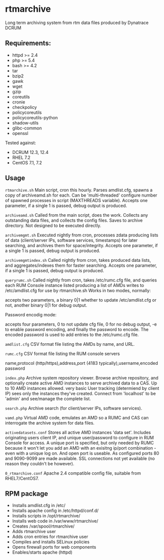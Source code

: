 # rtmarchive
Long term archiving system from rtm data files produced by Dynatrace DCRUM

## Requirements:
- httpd >= 2.4
- php >= 5.4
- bash >= 4.2
- tar
- bzip2
- gawk
- wget
- gzip
- coreutils
- cronie
- checkpolicy
- policycoreutils
- policycoreutils-python
- shadow-utils
- glibc-common
- openssl

Tested against:
- DCRUM 12.3, 12.4
- RHEL 7.2
- CentOS 7.1, 7.2

## Usage

`rtmarchive.sh`
Main script, cron this hourly.
Parses amdlist.cfg, spawns a copy of archiveamd.sh for each. Can be 'multi-threaded' configure number of spawned processes in script (MAXTHREADS variable).
Accepts one parameter, if a single 1 is passed, debug output is produced.

`archiveamd.sh`
Called from the main script, does the work.
Collects any outstanding data files, and collects the config files. Saves to archive directory.
Not designed to be executed directly.

`archivemgmt.sh`
Executed nightly from cron, processes zdata producing lists of data (client/server IPs, software services, timestamps) for later searching, and archives them for space/integrity.
Accepts one parameter, if a single 1 is passed, debug output is produced.

`archivemgmtindex.sh`
Called nightly from cron, takes produced data lists, and aggregates/indexes them for faster searching.
Accepts one parameter, if a single 1 is passed, debug output is produced.

`queryrumc.sh`
Called nightly from cron, takes /etc/rumc.cfg file, and queries each RUM Console instance listed producing a list of AMDs writes to /etc/amdlist.cfg for use by rtmarchive.sh
Works in two modes, normally:

accepts two parameters, a binary 0|1 whether to update /etc/amdlist.cfg or not, another binary 0|1 for debug output.

Password encodig mode:

accepts four parameters, 0 to not update cfg file, 0 for no debug output, -e to enable password encoding, and finally the password to encode.
The encoded password is used to add entries to the /etc/rumc.cfg file.

`amdlist.cfg`
CSV format file listing the AMDs by name, and URL.

`rumc.cfg`
CSV format file listing the RUM console servers

name,protocol (http/https),address,port (4183 typically),username,encoded password

`index.php`
Archive system repository viewer. Browse archive repository, and optionally create active AMD instances to serve archived data to a CAS.
Up to 10 AMD instances allowed.  very basic User tracking (determiend by client IP) sees only the instances they've created. Connect from 'localhost' to be 'admin' and see/manage the complete list.

`search.php`
Archive search (for client/server IPs, software services).

`vamd.php`
Virtual AMD code, emulates an AMD so a RUMC and CAS can interrogate the archive system for data files.

`activedatasets.conf`
Stores all active AMD instances 'data set'. Includes originating users client IP, and unique user/password to configure in RUM Console for access. A unique port is specified, but only needed by RUMC because it won't let you add an AMD with an exisitng ip/port combination - even with a unique log on.  And open port is useable.  As configured ports 80 and 9090-9099 are made available. SSL connections not yet available (no reason they couldn't be however). 

`0_rtmarchive.conf`
Apache 2.4 compatible config file, suitable from RHEL7/CentOS7.

## RPM package
- Installs amdlist.cfg in /etc/
- Installs apache config in /etc/httpd/conf.d/
- Installs scripts in /opt/rtmarchive/
- Installs web code in /var/www/rtmarchive/
- Creates /var/spool/rtmarchive/
- Adds rtmarchive user
- Adds cron entries for rtmarchive user
- Compiles and installs SELinux policies
- Opens firewall ports for web components
- Enables/starts apache (httpd)

